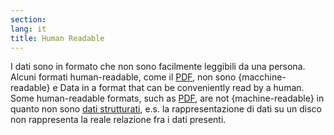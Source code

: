 ```yaml
---
section: 
lang: it
title: Human Readable
---
```


I dati sono in formato che non sono facilmente leggibili da una persona. Alcuni formati human-readable, come il [PDF](/glossary/it/pdf/), non sono {macchine-readable} e 
Data in a format that can be conveniently read by a human. Some human-readable formats, such as [PDF](/glossary/en/pdf/), are not {machine-readable} in quanto non sono [dati strutturati](/glossary/it/structured-data/), e.s. la rappresentazione di dati su un disco non rappresenta la reale relazione fra i dati presenti.
